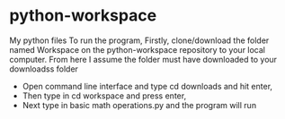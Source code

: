 # python-workspace
My python files
To run the program, Firstly, clone/download the folder named Workspace on the python-workspace repository to your local computer. From here I assume the folder must have downloaded to your downloadss folder

* Open command line interface and type cd downloads and hit enter, 
* Then type in cd workspace and press enter, 
* Next type in basic math operations.py and the program will run
